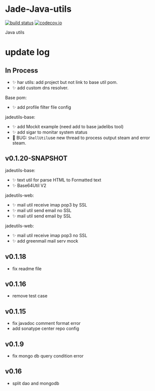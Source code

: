 Jade-Java-utils
===============

[![build status](https://travis-ci.org/Jade-Shan/Jade-Java-Utils.svg)](https://travis-ci.org/Jade-Shan/Jade-Java-Utils)
[![codecov.io](https://codecov.io/github/Jade-Shan/Jade-Java-utils/coverage.svg?branch=master)](https://codecov.io/github/Jade-Shan/Jade-Java-utils?branch=master)


Java utils

update log
===============

## In Process

* :sparkles: har utils: add project but not link to base util pom.
* :sparkles: add custom dns resolver.

Base pom:

* :sparkles: add profile filter file config

jadeutils-base:

* :sparkles: add Mockit example (need add to base jadelibs tool)
* :sparkles: add sigar   to monitar system status 
* :bug: BUG: `ShellUtil`use new thread to process output steam and error steam.

## v0.1.20-SNAPSHOT


jadeutils-base:

* :sparkles: text util for parse HTML to Formatted text
* :sparkles: Base64Util V2

jadeutils-web:

* :sparkles: mail util receive imap pop3 by SSL 
* :sparkles: mail util send email no SSL
* :sparkles: mail util send email by SSL



jadeutils-web:

* :sparkles: mail util receive imap pop3 no SSL 
* :sparkles: add greenmail mail serv mock

## v0.1.18

* fix readme file

## v0.1.16

* remove test case

## v0.1.15

* fix javadoc comment format error
* add sonatype center repo config

## v0.1.9 

* fix mongo db query condition error



## v0.16 

* split dao and mongodb
